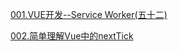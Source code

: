 [001.VUE开发--Service Worker(五十二)](https://www.jianshu.com/p/8f3ad5021b0a)  

[002.简单理解Vue中的nextTick](https://www.jianshu.com/p/a7550c0e164f)
